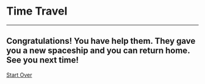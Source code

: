 # Time Travel
---
## Congratulations! You have help them. They gave you a new spaceship and you can return home. See you next time!
[Start Over](../../year/home.md)

